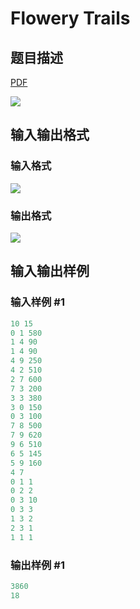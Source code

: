 # Flowery Trails

## 题目描述

[problemUrl]: https://uva.onlinejudge.org/index.php?option=com_onlinejudge&Itemid=8&category=861&page=show_problem&problem=4743

[PDF](https://uva.onlinejudge.org/external/128/p12878.pdf)

![](https://cdn.luogu.com.cn/upload/vjudge_pic/UVA12878/a23c23bbcdba7e2a3723a05ac28658560ef31c72.png)

## 输入输出格式

### 输入格式

![](https://cdn.luogu.com.cn/upload/vjudge_pic/UVA12878/ddca6594d9b0acb4a0556ee34e5acc84b9f8298e.png)

### 输出格式

![](https://cdn.luogu.com.cn/upload/vjudge_pic/UVA12878/f1b496695535cf37770272a3fd0fe9d07d2e55c6.png)

## 输入输出样例

### 输入样例 #1

```cpp
10 15
0 1 580
1 4 90
1 4 90
4 9 250
4 2 510
2 7 600
7 3 200
3 3 380
3 0 150
0 3 100
7 8 500
7 9 620
9 6 510
6 5 145
5 9 160
4 7
0 1 1
0 2 2
0 3 10
0 3 3
1 3 2
2 3 1
1 1 1
```


### 输出样例 #1

```cpp
3860
18
```


